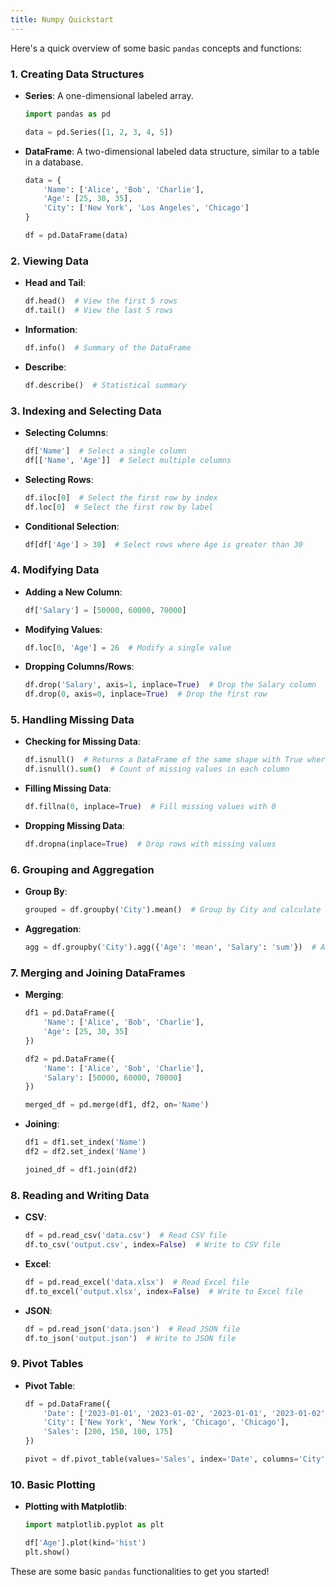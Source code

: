 ```yaml
---
title: Numpy Quickstart
---
```

Here's a quick overview of some basic `pandas` concepts and functions:

### 1. **Creating Data Structures**

- **Series**: A one-dimensional labeled array.
  ```python
  import pandas as pd

  data = pd.Series([1, 2, 3, 4, 5])
  ```

- **DataFrame**: A two-dimensional labeled data structure, similar to a table in a database.
  ```python
  data = {
      'Name': ['Alice', 'Bob', 'Charlie'],
      'Age': [25, 30, 35],
      'City': ['New York', 'Los Angeles', 'Chicago']
  }

  df = pd.DataFrame(data)
  ```

### 2. **Viewing Data**

- **Head and Tail**:
  ```python
  df.head()  # View the first 5 rows
  df.tail()  # View the last 5 rows
  ```

- **Information**:
  ```python
  df.info()  # Summary of the DataFrame
  ```

- **Describe**:
  ```python
  df.describe()  # Statistical summary
  ```

### 3. **Indexing and Selecting Data**

- **Selecting Columns**:
  ```python
  df['Name']  # Select a single column
  df[['Name', 'Age']]  # Select multiple columns
  ```

- **Selecting Rows**:
  ```python
  df.iloc[0]  # Select the first row by index
  df.loc[0]  # Select the first row by label
  ```

- **Conditional Selection**:
  ```python
  df[df['Age'] > 30]  # Select rows where Age is greater than 30
  ```

### 4. **Modifying Data**

- **Adding a New Column**:
  ```python
  df['Salary'] = [50000, 60000, 70000]
  ```

- **Modifying Values**:
  ```python
  df.loc[0, 'Age'] = 26  # Modify a single value
  ```

- **Dropping Columns/Rows**:
  ```python
  df.drop('Salary', axis=1, inplace=True)  # Drop the Salary column
  df.drop(0, axis=0, inplace=True)  # Drop the first row
  ```

### 5. **Handling Missing Data**

- **Checking for Missing Data**:
  ```python
  df.isnull()  # Returns a DataFrame of the same shape with True where NaN, False otherwise
  df.isnull().sum()  # Count of missing values in each column
  ```

- **Filling Missing Data**:
  ```python
  df.fillna(0, inplace=True)  # Fill missing values with 0
  ```

- **Dropping Missing Data**:
  ```python
  df.dropna(inplace=True)  # Drop rows with missing values
  ```

### 6. **Grouping and Aggregation**

- **Group By**:
  ```python
  grouped = df.groupby('City').mean()  # Group by City and calculate the mean
  ```

- **Aggregation**:
  ```python
  agg = df.groupby('City').agg({'Age': 'mean', 'Salary': 'sum'})  # Aggregate multiple columns
  ```

### 7. **Merging and Joining DataFrames**

- **Merging**:
  ```python
  df1 = pd.DataFrame({
      'Name': ['Alice', 'Bob', 'Charlie'],
      'Age': [25, 30, 35]
  })

  df2 = pd.DataFrame({
      'Name': ['Alice', 'Bob', 'Charlie'],
      'Salary': [50000, 60000, 70000]
  })

  merged_df = pd.merge(df1, df2, on='Name')
  ```

- **Joining**:
  ```python
  df1 = df1.set_index('Name')
  df2 = df2.set_index('Name')

  joined_df = df1.join(df2)
  ```

### 8. **Reading and Writing Data**

- **CSV**:
  ```python
  df = pd.read_csv('data.csv')  # Read CSV file
  df.to_csv('output.csv', index=False)  # Write to CSV file
  ```

- **Excel**:
  ```python
  df = pd.read_excel('data.xlsx')  # Read Excel file
  df.to_excel('output.xlsx', index=False)  # Write to Excel file
  ```

- **JSON**:
  ```python
  df = pd.read_json('data.json')  # Read JSON file
  df.to_json('output.json')  # Write to JSON file
  ```

### 9. **Pivot Tables**

- **Pivot Table**:
  ```python
  df = pd.DataFrame({
      'Date': ['2023-01-01', '2023-01-02', '2023-01-01', '2023-01-02'],
      'City': ['New York', 'New York', 'Chicago', 'Chicago'],
      'Sales': [200, 150, 100, 175]
  })

  pivot = df.pivot_table(values='Sales', index='Date', columns='City', aggfunc='sum')
  ```

### 10. **Basic Plotting**

- **Plotting with Matplotlib**:
  ```python
  import matplotlib.pyplot as plt

  df['Age'].plot(kind='hist')
  plt.show()
  ```

These are some basic `pandas` functionalities to get you started!